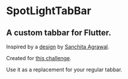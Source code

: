 # SpotLightTabBar
## A custom tabbar for Flutter.

Inspired by a [design](https://www.behance.net/gallery/94842819/Animated-Tab-Bar) by [Sanchita Agrawal](https://www.behance.net/sanchitaagrawal26).

Created for [this challenge](https://www.linkedin.com/posts/flutterfly-5726b6189_uiux-animation-design-activity-6652282850013995008-NsLx/).

Use it as a replacement for your regular tabbar.

